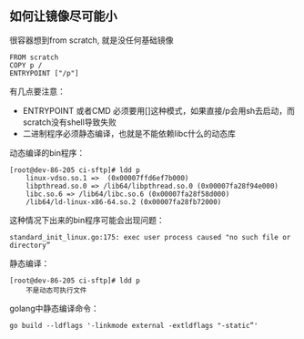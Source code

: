 ## 如何让镜像尽可能小
很容器想到from scratch, 就是没任何基础镜像
```
FROM scratch
COPY p /
ENTRYPOINT ["/p"]
```
有几点要注意：

* ENTRYPOINT 或者CMD 必须要用[]这种模式，如果直接/p会用sh去启动，而scratch没有shell导致失败
* 二进制程序必须静态编译，也就是不能依赖libc什么的动态库

动态编译的bin程序：
```
[root@dev-86-205 ci-sftp]# ldd p
    linux-vdso.so.1 =>  (0x00007ffd6ef7b000)
    libpthread.so.0 => /lib64/libpthread.so.0 (0x00007fa28f94e000)
    libc.so.6 => /lib64/libc.so.6 (0x00007fa28f58d000)
    /lib64/ld-linux-x86-64.so.2 (0x00007fa28fb72000)
```
这种情况下出来的bin程序可能会出现问题：

```
standard_init_linux.go:175: exec user process caused "no such file or directory”
```

静态编译：
```
[root@dev-86-205 ci-sftp]# ldd p
    不是动态可执行文件
```

golang中静态编译命令：
```
go build --ldflags '-linkmode external -extldflags "-static”'
```
